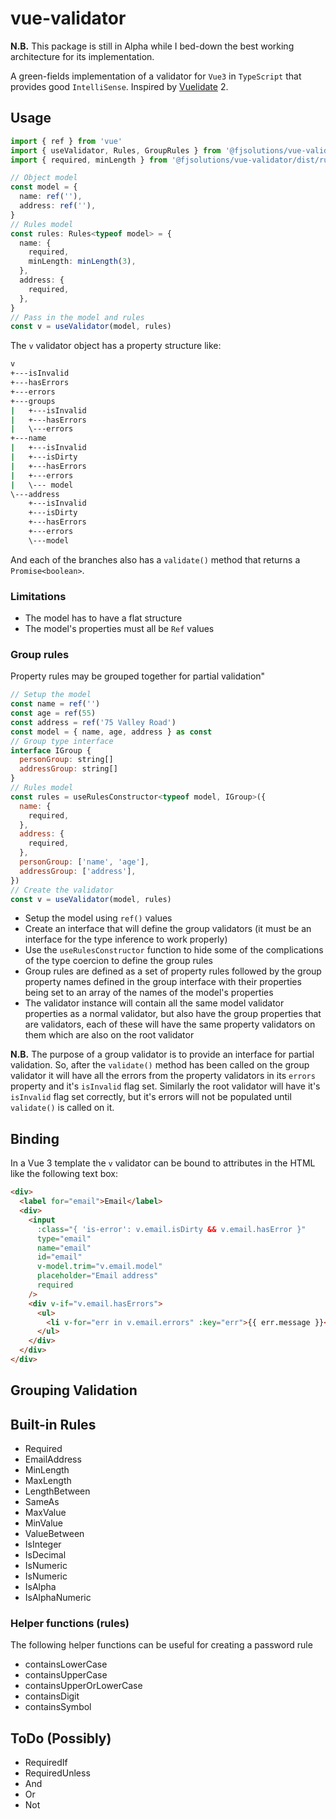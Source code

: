 # vue-validator

**N.B.** This package is still in Alpha while I bed-down the best working architecture for its implementation.

A green-fields implementation of a validator for `Vue3` in `TypeScript` that provides good `IntelliSense`.
Inspired by [Vuelidate](https://github.com/vuelidate/vuelidate) 2.

## Usage

```ts
import { ref } from 'vue'
import { useValidator, Rules, GroupRules } from '@fjsolutions/vue-validator'
import { required, minLength } from '@fjsolutions/vue-validator/dist/rules'

// Object model
const model = {
  name: ref(''),
  address: ref(''),
}
// Rules model
const rules: Rules<typeof model> = {
  name: {
    required,
    minLength: minLength(3),
  },
  address: {
    required,
  },
}
// Pass in the model and rules
const v = useValidator(model, rules)
```

The `v` validator object has a property structure like:

```sh
v
+---isInvalid
+---hasErrors
+---errors
+---groups
|   +---isInvalid
|   +---hasErrors
|   \---errors
+---name
|   +---isInvalid
|   +---isDirty
|   +---hasErrors
|   +---errors
|   \--- model
\---address
    +---isInvalid
    +---isDirty
    +---hasErrors
    +---errors
    \---model
```

And each of the branches also has a `validate()` method that returns a `Promise<boolean>`.

### Limitations

- The model has to have a flat structure
- The model's properties must all be `Ref` values

### Group rules

Property rules may be grouped together for partial validation"

```js
// Setup the model
const name = ref('')
const age = ref(55)
const address = ref('75 Valley Road')
const model = { name, age, address } as const
// Group type interface
interface IGroup {
  personGroup: string[]
  addressGroup: string[]
}
// Rules model
const rules = useRulesConstructor<typeof model, IGroup>({
  name: {
    required,
  },
  address: {
    required,
  },
  personGroup: ['name', 'age'],
  addressGroup: ['address'],
})
// Create the validator
const v = useValidator(model, rules)
```

- Setup the model using `ref()` values
- Create an interface that will define the group validators (it must be an interface for the type inference to work properly)
- Use the `useRulesConstructor` function to hide some of the complications of the type coercion to define the group rules
- Group rules are defined as a set of property rules followed by the group property names defined in the group interface with their properties being set to an array of the names of the model's properties
- The validator instance will contain all the same model validator properties as a normal validator, but also have the group properties that are validators, each of these will have the same property validators on them which are also on the root validator

**N.B.** The purpose of a group validator is to provide an interface for partial validation. So, after the `validate()` method has been called on the group validator it will have all the errors from the property validators in its `errors` property and it's `isInvalid` flag set. Similarly the root validator will have it's `isInvalid` flag set correctly, but it's errors will not be populated until `validate()` is called on it.

## Binding

In a Vue 3 template the `v` validator can be bound to attributes in the HTML like the following text box:

```html
<div>
  <label for="email">Email</label>
  <div>
    <input
      :class="{ 'is-error': v.email.isDirty && v.email.hasError }"
      type="email"
      name="email"
      id="email"
      v-model.trim="v.email.model"
      placeholder="Email address"
      required
    />
    <div v-if="v.email.hasErrors">
      <ul>
        <li v-for="err in v.email.errors" :key="err">{{ err.message }}</li>
      </ul>
    </div>
  </div>
</div>
```

## Grouping Validation

## Built-in Rules

- Required
- EmailAddress
- MinLength
- MaxLength
- LengthBetween
- SameAs
- MaxValue
- MinValue
- ValueBetween
- IsInteger
- IsDecimal
- IsNumeric
- IsNumeric
- IsAlpha
- IsAlphaNumeric

### Helper functions (rules)

The following helper functions can be useful for creating a password rule

- containsLowerCase
- containsUpperCase
- containsUpperOrLowerCase
- containsDigit
- containsSymbol

## ToDo (Possibly)

- RequiredIf
- RequiredUnless
- And
- Or
- Not
